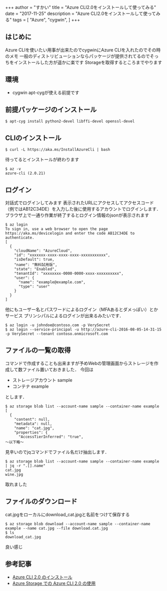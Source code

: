 +++
author = "すかい"
title = "Azure CLI2.0をインストールして使ってみる"
date = "2017-11-25"
description = "Azure CLI2.0をインストールして使ってみる"
tags = [
    "Azure",
    "cygwin",
]
+++

## はじめに

Azure CLIを使いたい用事が出来たのでcygwinにAzure CLIを入れたのでその時のメモ
一般のディストリビューションならパッケージが提供されてるのでそっちをインストールした方が遥かに楽です
Storageを取得するところまでやります

## 環境

- cygwin
  apt-cygが使える前提です

## 前提パッケージのインストール

```
$ apt-cyg install python2-devel libffi-devel openssl-devel
```

## CLIのインストール

```
$ curl -L https://aka.ms/InstallAzureCli | bash
```

待ってるとインストールが終わります

```
$ az -v
azure-cli (2.0.21)
```

## ログイン

対話式でログインしてみます
表示されたURLにアクセスしてアクセスコード（例ではAB12C34DE）を入力した後に使用するアカウントでログインします．
ブラウザ上で一通り作業が終了するとログイン情報のjsonが表示されます

```
$ az login
To sign in, use a web browser to open the page https://aka.ms/devicelogin and enter the code AB12C34DE to authenticate.
[
  {
    "cloudName": "AzureCloud",
    "id": "xxxxxxx-xxxx-xxxx-xxxx-xxxxxxxxxxx",
    "isDefault": true,
    "name": "無料試用版",
    "state": "Enabled",
    "tenantId": "xxxxxxxx-0000-0000-xxxx-xxxxxxxxxx",
    "user": {
      "name": "example@example.com",
      "type": "user"
    }
  }
]
```

他にもユーザー名とパスワードによるログイン（MFAあるとダメっぽい）とかサービス プリンシパルによるログインが出来るみたいです．

```
$ az login -u johndoe@contoso.com -p VerySecret
$ az login --service-principal -u http://azure-cli-2016-08-05-14-31-15 -p VerySecret --tenant contoso.onmicrosoft.com
```

## ファイルの一覧の取得

コマンドで作成することも出来ますが予めWebの管理画面からストレージを作成して数ファイル置いておきました．
今回は

- ストレージアカウント
sample
- コンテナ
example

とします．

```
$ az storage blob list --account-name sample --container-name example
[
  {
    "content": null,
    "metadata": null,
    "name": "cat.jpg",
    "properties": {
      "AccessTierInferred": "true",
～以下略～
```

見辛いのでjqコマンドでファイル名だけ抽出します．

```
$ az storage blob list --account-name sample --container-name example | jq -r ".[].name"
cat.jpg
wine.jpg
```

取れました

## ファイルのダウンロード

cat.jpgをローカルにdownload_cat.jpgと名前をつけて保存する

```
$ az storage blob download --account-name sample --container-name example --name cat.jpg --file download.cat.jpg
$ ls
download_cat.jpg
```

良い感じ

## 参考記事

- [Azure CLI 2.0 のインストール](https://docs.microsoft.com/ja-jp/cli/azure/install-azure-cli?view=azure-cli-latest)
- [Azure Storage での Azure CLI 2.0 の使用](https://docs.microsoft.com/ja-jp/azure/storage/common/storage-azure-cli)
